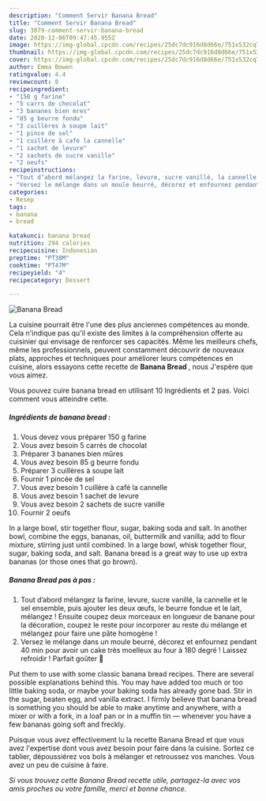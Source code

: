 ```yaml
---
description: "Comment Servir Banana Bread"
title: "Comment Servir Banana Bread"
slug: 3079-comment-servir-banana-bread
date: 2020-12-06T09:47:45.955Z
image: https://img-global.cpcdn.com/recipes/25dc7dc916d8d66e/751x532cq70/banana-bread-photo-principale-de-la-recette.jpg
thumbnail: https://img-global.cpcdn.com/recipes/25dc7dc916d8d66e/751x532cq70/banana-bread-photo-principale-de-la-recette.jpg
cover: https://img-global.cpcdn.com/recipes/25dc7dc916d8d66e/751x532cq70/banana-bread-photo-principale-de-la-recette.jpg
author: Emma Bowen
ratingvalue: 4.4
reviewcount: 8
recipeingredient:
- "150 g farine"
- "5 carrs de chocolat"
- "3 bananes bien mres"
- "85 g beurre fondu"
- "3 cuillères à soupe lait"
- "1 pince de sel"
- "1 cuillère à café la cannelle"
- "1 sachet de levure"
- "2 sachets de sucre vanille"
- "2 oeufs"
recipeinstructions:
- "Tout d’abord mélangez la farine, levure, sucre vanillé, la cannelle et le sel ensemble, puis ajouter les deux œufs, le beurre fondue et le lait, mélangez ! Ensuite coupez deux morceaux en longueur de banane pour la décoration, coupez le reste pour incorporer au reste du mélange et mélangez pour faire une pâte homogène !"
- "Versez le mélange dans un moule beurré, décorez et enfournez pendant 40 min pour avoir un cake très moelleux au four à 180 degré ! Laissez refroidir ! Parfait goûter 💛"
categories:
- Resep
tags:
- banana
- bread

katakunci: banana bread 
nutrition: 294 calories
recipecuisine: Indonesian
preptime: "PT38M"
cooktime: "PT47M"
recipeyield: "4"
recipecategory: Dessert

---
```



![Banana Bread](https://img-global.cpcdn.com/recipes/25dc7dc916d8d66e/751x532cq70/banana-bread-photo-principale-de-la-recette.jpg)

La cuisine pourrait être l'une des plus anciennes compétences au monde. Cela n'indique pas qu'il existe des limites à la compréhension offerte au cuisinier qui envisage de renforcer ses capacités. Même les meilleurs chefs, même les professionnels, peuvent constamment découvrir de nouveaux plats, approches et techniques pour améliorer leurs compétences en cuisine, alors essayons cette recette de <strong> Banana Bread </strong>, nous J'espère que vous aimez.

<!--inarticleads1-->

Vous pouvez cuire banana bread en utilisant 10 Ingrédients et 2 pas. Voici comment vous atteindre cette.

##### Ingrédients de banana bread :

1. Vous devez vous préparer 150 g farine
1. Vous avez besoin 5 carrés de chocolat
1. Préparer 3 bananes bien mûres
1. Vous avez besoin 85 g beurre fondu
1. Préparer 3 cuillères à soupe lait
1. Fournir 1 pincée de sel
1. Vous avez besoin 1 cuillère à café la cannelle
1. Vous avez besoin 1 sachet de levure
1. Vous avez besoin 2 sachets de sucre vanille
1. Fournir 2 oeufs


In a large bowl, stir together flour, sugar, baking soda and salt. In another bowl, combine the eggs, bananas, oil, buttermilk and vanilla; add to flour mixture, stirring just until combined. In a large bowl, whisk together flour, sugar, baking soda, and salt. Banana bread is a great way to use up extra bananas (or those ones that go brown). 

<!--inarticleads2-->

##### Banana Bread pas à pas :

1. Tout d’abord mélangez la farine, levure, sucre vanillé, la cannelle et le sel ensemble, puis ajouter les deux œufs, le beurre fondue et le lait, mélangez ! Ensuite coupez deux morceaux en longueur de banane pour la décoration, coupez le reste pour incorporer au reste du mélange et mélangez pour faire une pâte homogène !
1. Versez le mélange dans un moule beurré, décorez et enfournez pendant 40 min pour avoir un cake très moelleux au four à 180 degré ! Laissez refroidir ! Parfait goûter 💛


Put them to use with some classic banana bread recipes. There are several possible explanations behind this. You may have added too much or too little baking soda, or maybe your baking soda has already gone bad. Stir in the sugar, beaten egg, and vanilla extract. I firmly believe that banana bread is something you should be able to make anytime and anywhere, with a mixer or with a fork, in a loaf pan or in a muffin tin — whenever you have a few bananas going soft and freckly. 

<!--inarticleads1-->

<p>
Puisque vous avez effectivement lu la recette Banana Bread et que vous avez l'expertise dont vous avez besoin pour faire dans la cuisine. Sortez ce tablier, dépoussiérez vos bols à mélanger et retroussez vos manches. Vous avez un peu de cuisine à faire.
</p>

<p>
<i>Si vous trouvez cette Banana Bread recette utile, partagez-la avec vos amis proches ou votre famille, merci et bonne chance.</i>
</p>
